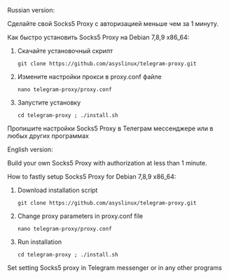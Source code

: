Russian version:

Сделайте свой Socks5 Proxy с авторизацией меньше чем за 1 минуту.

Как быстро установить Socks5 Proxy на Debian 7,8,9 x86_64:

1. Скачайте установочный скрипт

    `git clone https://github.com/asyslinux/telegram-proxy.git`

2. Измените настройки прокси в proxy.conf файле

    `nano telegram-proxy/proxy.conf`

3. Запустите установку

    `cd telegram-proxy ; ./install.sh`

Пропишите настройки Socks5 Proxy в Телеграм мессенджере или в любых других программах

English version:

Build your own Socks5 Proxy with authorization at less than 1 minute.

How to fastly setup Socks5 Proxy for Debian 7,8,9 x86_64:

1.  Download installation script

    `git clone https://github.com/asyslinux/telegram-proxy.git`

2.  Change proxy parameters in proxy.conf file

    `nano telegram-proxy/proxy.conf`

3.  Run installation

    `cd telegram-proxy ; ./install.sh`

Set setting Socks5 proxy in Telegram messenger or in any other programs
